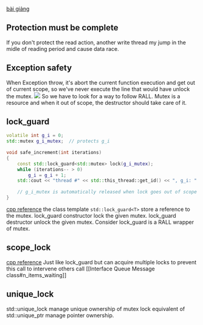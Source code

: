 
[bài giảng](https://www.youtube.com/watch?v=F6Ipn7gCOsY&list=TLPQMTQxMjIwMjNYZU9JYSrO6Q&index=2)

## Protection must be complete
If you don't protect the read action, another write thread my jump in the midle of reading period and cause data race.

## Exception safety
When Exception throw, it's abort the current function execution and get out of current scope, so we've never execute the line that would have unlock the mutex.
![](exception_safety.PNG )
So we have to look for a way to follow RALL. Mutex is a resource and when it out of scope, the destructor should take care of it.

## lock_guard
```cpp
volatile int g_i = 0;
std::mutex g_i_mutex;  // protects g_i
 
void safe_increment(int iterations)
{
    const std::lock_guard<std::mutex> lock(g_i_mutex);
    while (iterations-- > 0)
        g_i = g_i + 1;
    std::cout << "thread #" << std::this_thread::get_id() << ", g_i: " << g_i << '\n';
 
    // g_i_mutex is automatically released when lock goes out of scope
}
```

[cpp reference](https://en.cppreference.com/w/cpp/thread/lock_guard)
the class template `std::lock_guard<T>`  store a reference to the mutex.
lock_guard constructor lock the given mutex.
lock_guard destructor unlock the given mutex.
Consider lock_guard is a RALL wrapper of mutex.


## scope_lock
[cpp reference](https://en.cppreference.com/w/cpp/thread/scoped_lock)
Just like lock_guard but can acquire multiple locks  to prevent this call to intervene others call
[[Interface Queue Message class#n_items_waiting]]

## unique_lock
std::unique_lock manage unique ownership of mutex lock equivalent of std::unique_ptr manage pointer ownership.